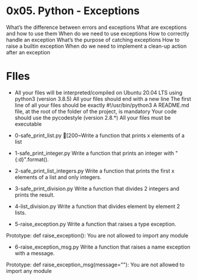 # **0x05. Python - Exceptions**
What’s the difference between errors and exceptions
What are exceptions and how to use them
When do we need to use exceptions
How to correctly handle an exception
What’s the purpose of catching exceptions
How to raise a builtin exception
When do we need to implement a clean-up action after an exception
# **FIles**
+ All your files will be interpreted/compiled on Ubuntu 20.04 LTS using python3 (version 3.8.5)
All your files should end with a new line
The first line of all your files should be exactly #!/usr/bin/python3
A README.md file, at the root of the folder of the project, is mandatory
Your code should use the pycodestyle (version 2.8.*)
All your files must be executable

+ 0-safe_print_list.py [200~Write a function that prints x elements of a list
+ 1-safe_print_integer.py Write a function that prints an integer with "{:d}".format().
+ 2-safe_print_list_integers.py Write a function that prints the first x elements of a list and only integers.
+ 3-safe_print_division.py Write a function that divides 2 integers and prints the result.
+ 4-list_division.py Write a function that divides element by element 2 lists.
+ 5-raise_exception.py Write a function that raises a type exception.

Prototype: def raise_exception():
You are not allowed to import any module
+ 6-raise_exception_msg.py Write a function that raises a name exception with a message.

Prototype: def raise_exception_msg(message=""):
You are not allowed to import any module


